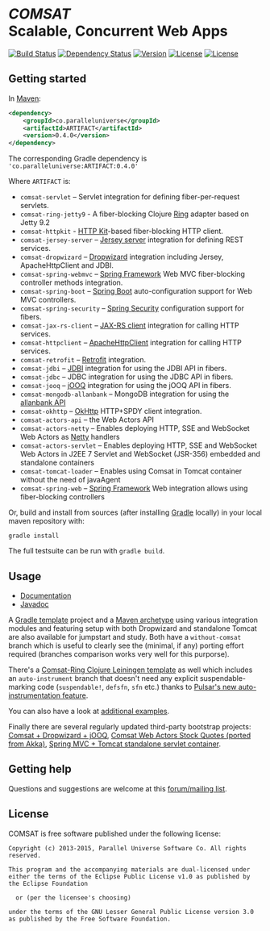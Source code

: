 # *COMSAT*<br/>Scalable, Concurrent Web Apps
[![Build Status](http://img.shields.io/travis/puniverse/comsat.svg?style=flat)](https://travis-ci.org/puniverse/comsat) [![Dependency Status](https://www.versioneye.com/user/projects/52dfc913ec1375318800039f/badge.png?style=flat)](https://www.versioneye.com/user/projects/52dfc913ec1375318800039f) [![Version](http://img.shields.io/badge/version-0.4.0-blue.svg?style=flat)](https://github.com/puniverse/comsat/releases) [![License](http://img.shields.io/badge/license-EPL-blue.svg?style=flat)](https://www.eclipse.org/legal/epl-v10.html) [![License](http://img.shields.io/badge/license-LGPL-blue.svg?style=flat)](https://www.gnu.org/licenses/lgpl.html)

## Getting started

In [Maven](https://maven.apache.org):

```xml
<dependency>
    <groupId>co.paralleluniverse</groupId>
    <artifactId>ARTIFACT</artifactId>
    <version>0.4.0</version>
</dependency>
```

The corresponding Gradle dependency is ```'co.paralleluniverse:ARTIFACT:0.4.0'```

Where `ARTIFACT` is:

* `comsat-servlet` – Servlet integration for defining fiber-per-request servlets.
* `comsat-ring-jetty9` - A fiber-blocking Clojure [Ring](https://github.com/ring-clojure/ring) adapter based on Jetty 9.2
* `comsat-httpkit` - [HTTP Kit](http://www.http-kit.org/client.html)-based fiber-blocking HTTP client.
* `comsat-jersey-server` – [Jersey server](https://jersey.java.net/) integration for defining REST services.
* `comsat-dropwizard` – [Dropwizard](http://dropwizard.io/) integration including Jersey, ApacheHttpClient and JDBI.
* `comsat-spring-webmvc` – [Spring Framework](http://projects.spring.io/spring-framework/) Web MVC fiber-blocking controller methods integration.
* `comsat-spring-boot` – [Spring Boot](http://projects.spring.io/spring-boot/) auto-configuration support for Web MVC controllers.
* `comsat-spring-security` – [Spring Security](http://projects.spring.io/spring-security/) configuration support for fibers.
* `comsat-jax-rs-client` – [JAX-RS client](https://jersey.java.net/documentation/latest/client.html) integration for calling HTTP services.
* `comsat-httpclient` – [ApacheHttpClient](http://hc.apache.org/httpcomponents-client-ga/) integration for calling HTTP services.
* `comsat-retrofit` – [Retrofit](http://square.github.io/retrofit/) integration.
* `comsat-jdbi` – [JDBI](http://jdbi.org/) integration for using the JDBI API in fibers.
* `comsat-jdbc` – JDBC integration for using the JDBC API in fibers.
* `comsat-jooq` – [jOOQ](http://www.jooq.org/) integration for using the jOOQ API in fibers.
* `comsat-mongodb-allanbank` – MongoDB integration for using the [allanbank API](http://www.allanbank.com/mongodb-async-driver/index.html)
* `comsat-okhttp` – [OkHttp](https://github.com/square/okhttp) HTTP+SPDY client integration.
* `comsat-actors-api` – the Web Actors API
* `comsat-actors-netty` – Enables deploying HTTP, SSE and WebSocket Web Actors as [Netty](http://netty.io/) handlers
* `comsat-actors-servlet` – Enables deploying HTTP, SSE and WebSocket Web Actors in J2EE 7 Servlet and WebSocket (JSR-356) embedded and standalone containers
* `comsat-tomcat-loader` – Enables using Comsat in Tomcat container without the need of javaAgent
* `comsat-spring-web` – [Spring Framework](http://projects.spring.io/spring-framework/) Web integration allows using fiber-blocking controllers

Or, build and install from sources (after installing [Gradle](http://www.gradle.org) locally) in your local maven repository with:

```
gradle install
```

The full testsuite can be run with `gradle build`.

## Usage

* [Documentation](http://docs.paralleluniverse.co/comsat/)
* [Javadoc](http://docs.paralleluniverse.co/comsat/javadoc)

A [Gradle template](https://github.com/puniverse/comsat-gradle-template) project and a [Maven archetype](https://github.com/puniverse/comsat-mvn-archetype) using various integration modules and featuring setup with both Dropwizard and standalone Tomcat are also available for jumpstart and study. Both have a `without-comsat` branch which is useful to clearly see the (minimal, if any) porting effort required (branches comparison works very well for this purporse).

There's a [Comsat-Ring Clojure Leiningen template](https://github.com/puniverse/comsat-ring-template) as well which includes an `auto-instrument` branch that doesn't need any explicit suspendable-marking code (`suspendable!`, `defsfn`, `sfn` etc.) thanks to [Pulsar's new auto-instrumentation feature](http://docs.paralleluniverse.co/pulsar/#automatic-instrumentation).

You can also have a look at [additional examples](https://github.com/puniverse/comsat-examples).

Finally there are several regularly updated third-party bootstrap projects: [Comsat + Dropwizard + jOOQ](https://github.com/circlespainter/comsat-jooq-gradle-template), [Comsat Web Actors Stock Quotes (ported from Akka)](https://github.com/circlespainter/quasar-stocks), [Spring MVC + Tomcat standalone servlet container](https://github.com/circlespainter/spring4-mvc-gradle-annotation-hello-world).

## Getting help

Questions and suggestions are welcome at this [forum/mailing list](https://groups.google.com/forum/#!forum/comsat-user).

## License

COMSAT is free software published under the following license:

```
Copyright (c) 2013-2015, Parallel Universe Software Co. All rights reserved.

This program and the accompanying materials are dual-licensed under
either the terms of the Eclipse Public License v1.0 as published by
the Eclipse Foundation

  or (per the licensee's choosing)

under the terms of the GNU Lesser General Public License version 3.0
as published by the Free Software Foundation.
```
